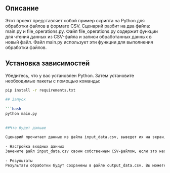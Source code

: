 ## Описание 
Этот проект представляет собой пример скрипта на Python для обработки файлов в формате CSV. Сценарий разбит на два файла: main.py и file_operations.py. Файл file_operations.py содержит функции для чтения данных из CSV-файла и записи обработанных данных в новый файл. Файл main.py использует эти функции для выполнения обработки файлов. 
 
## Установка зависимостей 
Убедитесь, что у вас установлен Python. Затем установите необходимые пакеты с помощью команды: 
 
```bash 
pip install -r requirements.txt 
 
## Запуск  
 
```bash 
python main.py 
 
 
##Что будет дальше 
 
Сценарий прочитает данные из файла input_data.csv, выведет их на экран, выполнит какие-то манипуляции с данными (в данном примере - просто вывод на экран) и сохранит обработанные данные в новый файл output_data.csv. 
 
- Настройка входных данных 
Замените файл input_data.csv своим собственным CSV-файлом, если это необходимо. Убедитесь, что данные в файле соответствуют ожидаемому формату. 
 
- Результаты 
Результаты обработки будут сохранены в файле output_data.csv. Вы можете проверить этот файл после выполнения скрипта.
